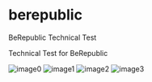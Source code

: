 # berepublic
BeRepublic Technical Test

Technical Test for BeRepublic

![image0](http://www.danielsanteugini.com/public/screen0.png)
![image1](http://www.danielsanteugini.com/public/screen1.png)
![image2](http://www.danielsanteugini.com/public/screen2.png)
![image3](http://www.danielsanteugini.com/public/screen3.png)
